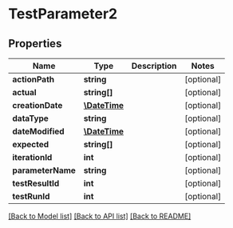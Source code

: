 # TestParameter2

## Properties
Name | Type | Description | Notes
------------ | ------------- | ------------- | -------------
**actionPath** | **string** |  | [optional] 
**actual** | **string[]** |  | [optional] 
**creationDate** | [**\DateTime**](\DateTime.md) |  | [optional] 
**dataType** | **string** |  | [optional] 
**dateModified** | [**\DateTime**](\DateTime.md) |  | [optional] 
**expected** | **string[]** |  | [optional] 
**iterationId** | **int** |  | [optional] 
**parameterName** | **string** |  | [optional] 
**testResultId** | **int** |  | [optional] 
**testRunId** | **int** |  | [optional] 

[[Back to Model list]](../README.md#documentation-for-models) [[Back to API list]](../README.md#documentation-for-api-endpoints) [[Back to README]](../README.md)



